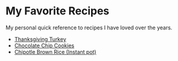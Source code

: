 # My Favorite Recipes

My personal quick reference to recipes I have loved over the years.

- [Thanksgiving Turkey](recipes/thanksgiving_turkey.md)
- [Chocolate Chip Cookies](recipes/chocolate_chip_cookies.md)
- [Chipotle Brown Rice (Instant pot)](recipes/chipotle_brown_rice.md)
